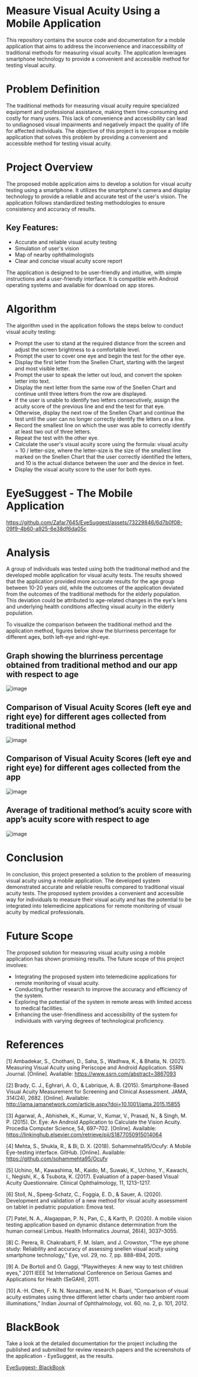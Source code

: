 # Measure Visual Acuity Using a Mobile Application

This repository contains the source code and documentation for a mobile application that aims to address the inconvenience and inaccessibility of traditional methods for measuring visual acuity. The application leverages smartphone technology to provide a convenient and accessible method for testing visual acuity.

# Problem Definition

The traditional methods for measuring visual acuity require specialized equipment and professional assistance, making them time-consuming and costly for many users. This lack of convenience and accessibility can lead to undiagnosed visual impairments and negatively impact the quality of life for affected individuals. The objective of this project is to propose a mobile application that solves this problem by providing a convenient and accessible method for testing visual acuity.

# Project Overview

The proposed mobile application aims to develop a solution for visual acuity testing using a smartphone. It utilizes the smartphone's camera and display technology to provide a reliable and accurate test of the user's vision. The application follows standardized testing methodologies to ensure consistency and accuracy of results.

## Key Features:

- Accurate and reliable visual acuity testing
- Simulation of user's vision
- Map of nearby ophthalmologists
- Clear and concise visual acuity score report

The application is designed to be user-friendly and intuitive, with simple instructions and a user-friendly interface. It is compatible with Android operating systems and available for download on app stores.

# Algorithm

The algorithm used in the application follows the steps below to conduct visual acuity testing:

- Prompt the user to stand at the required distance from the screen and adjust the screen brightness to a comfortable level.
- Prompt the user to cover one eye and begin the test for the other eye.
- Display the first letter from the Snellen Chart, starting with the largest and most visible letter.
- Prompt the user to speak the letter out loud, and convert the spoken letter into text.
- Display the next letter from the same row of the Snellen Chart and continue until three letters from the row are displayed.
- If the user is unable to identify two letters consecutively, assign the acuity score of the previous line and end the test for that eye.
- Otherwise, display the next row of the Snellen Chart and continue the test until the user can no longer correctly identify the letters on a line.
- Record the smallest line on which the user was able to correctly identify at least two out of three letters.
- Repeat the test with the other eye.
- Calculate the user's visual acuity score using the formula: visual acuity = 10 / letter-size, where the letter-size is the size of the smallest line marked on the Snellen Chart that the user correctly identified the letters, and 10 is the actual distance between the user and the device in feet.
- Display the visual acuity score to the user for both eyes.

# EyeSuggest - The Mobile Application

https://github.com/Zafar7645/EyeSuggest/assets/73229846/6d7b0f08-09f9-4b60-a925-6e38df6da05c

# Analysis

A group of individuals was tested using both the traditional method and the developed mobile application for visual acuity tests. The results showed that the application provided more accurate results for the age group between 10-20 years old, while the outcomes of the application deviated from the outcomes of the traditional methods for the elderly population. This deviation could be attributed to age-related changes in the eye's lens and underlying health conditions affecting visual acuity in the elderly population.

To visualize the comparison between the traditional method and the application method, figures below show the blurriness percentage for different ages, both left-eye and right-eye.

## Graph showing the blurriness percentage obtained from traditional method and our app with respect to age

![image](https://github.com/Zafar7645/EyeSuggest/assets/73229846/a6fe87fa-6866-4a19-8330-0008486b924f)

## Comparison of Visual Acuity Scores (left eye and right eye) for different ages collected from traditional method

![image](https://github.com/Zafar7645/EyeSuggest/assets/73229846/6eb0b919-5177-4e99-a87f-36972a022a1c)

## Comparison of Visual Acuity Scores (left eye and right eye) for different ages collected from the app

![image](https://github.com/Zafar7645/EyeSuggest/assets/73229846/e7c740dd-9fa8-4f29-8b01-823c51c9d044)

## Average of traditional method’s acuity score with app’s acuity score with respect to age 

![image](https://github.com/Zafar7645/EyeSuggest/assets/73229846/7444b11a-63b2-4172-bfa0-31c517d80bc3)

# Conclusion

In conclusion, this project presented a solution to the problem of measuring visual acuity using a mobile application. The developed system demonstrated accurate and reliable results compared to traditional visual acuity tests. The proposed system provides a convenient and accessible way for individuals to measure their visual acuity and has the potential to be integrated into telemedicine applications for remote monitoring of visual acuity by medical professionals.

# Future Scope

The proposed solution for measuring visual acuity using a mobile application has shown promising results. The future scope of this project involves:
- Integrating the proposed system into telemedicine applications for remote monitoring of visual acuity.
- Conducting further research to improve the accuracy and efficiency of the system.
- Exploring the potential of the system in remote areas with limited access to medical facilities.
- Enhancing the user-friendliness and accessibility of the system for individuals with varying degrees of technological proficiency.

# References

[1] Ambadekar, S., Chothani, D., Saha, S., Wadhwa, K., & Bhatia, N. (2021). Measuring Visual Acuity using Periscope and Android Application. SSRN Journal. [Online]. Available: https://www.ssrn.com/abstract=3867093

[2] Brady, C. J., Eghrari, A. O., & Labrique, A. B. (2015). Smartphone-Based Visual Acuity Measurement for Screening and Clinical Assessment. JAMA, 314(24), 2682. [Online]. Available: http://jama.jamanetwork.com/article.aspx?doi=10.1001/jama.2015.15855

[3] Agarwal, A., Abhishek, K., Kumar, V., Kumar, V., Prasad, N., & Singh, M. P. (2015). Dr. Eye: An Android Application to Calculate the Vision Acuity. Procedia Computer Science, 54, 697–702. [Online]. Available: https://linkinghub.elsevier.com/retrieve/pii/S1877050915014064

[4] Mehta, S., Shukla, R., & Bi, D. X. (2018). Sohammehta95/Ocufy: A Mobile Eye-testing interface. GitHub. [Online]. Available: https://github.com/sohammehta95/Ocufy

[5] Uchino, M., Kawashima, M., Kaido, M., Suwaki, K., Uchino, Y., Kawachi, I., Negishi, K., & Tsubota, K. (2017). Evaluation of a paper-based Visual Acuity Questionnaire. Clinical Ophthalmology, 11, 1213–1217.

[6] Stoll, N., Speeg-Schatz, C., Foggia, E. D., & Sauer, A. (2020). Development and validation of a new method for visual acuity assessment on tablet in pediatric population: Emova test.

[7] Patel, N. A., Alagappan, P. N., Pan, C., & Karth, P. (2020). A mobile vision testing application based on dynamic distance determination from the human corneal Limbus. Health Informatics Journal, 26(4), 3037–3055.

[8]	C. Perera, R. Chakrabarti, F. M. Islam, and J. Crowston, “The eye phone study: Reliability and accuracy of assessing snellen visual acuity using smartphone technology,” Eye, vol. 29, no. 7, pp. 888–894, 2015.

[9]	A. De Bortoli and O. Gaggi, “Playwitheyes: A new way to test children eyes,” 2011 IEEE 1st International Conference on Serious Games and Applications for Health (SeGAH), 2011.  

[10]	A.-H. Chen, F. N. N. Norazman, and N. H. Buari, “Comparison of visual acuity estimates using three different letter charts under two ambient room illuminations,” Indian Journal of Ophthalmology, vol. 60, no. 2, p. 101, 2012.  


# BlackBook
Take a look at the detailed documentation for the project including the published and submiited for review research papers and the screenshots of the application - EyeSuggest, as the results.

[EyeSuggest- BlackBook](https://drive.google.com/file/d/1CCKwdcG9bxpInvKIsu2Uxhfi9P-P6FK6/view?usp=sharing)
